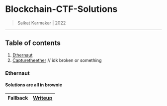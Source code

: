 # Blockchain-CTF-Solutions

> Saikat Karmakar | 2022

----------------------------------------------------------------

## Table of contents

1. [Ethernaut](https://ethernaut.openzeppelin.com/)
2. [Capturetheether](https://capturetheether.com/) // idk broken or something

### Ethernaut

#### Solutions are all in brownie

| Fallback | [Writeup](./ethernaut/fallback) |
|---|---|

